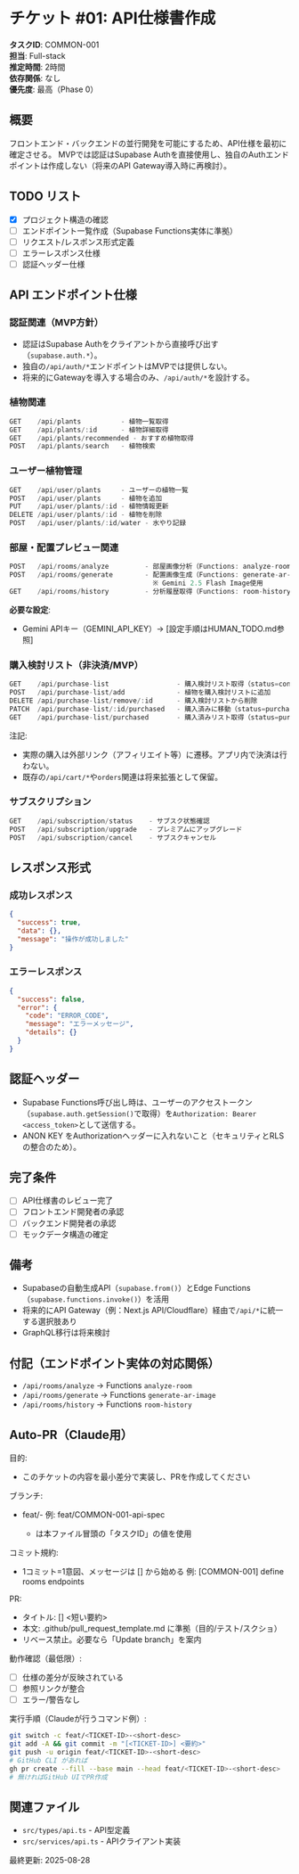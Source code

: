 # チケット #01: API仕様書作成

**タスクID**: COMMON-001  
**担当**: Full-stack  
**推定時間**: 2時間  
**依存関係**: なし  
**優先度**: 最高（Phase 0）

## 概要
フロントエンド・バックエンドの並行開発を可能にするため、API仕様を最初に確定させる。
MVPでは認証はSupabase Authを直接使用し、独自のAuthエンドポイントは作成しない（将来のAPI Gateway導入時に再検討）。

## TODO リスト

- [x] プロジェクト構造の確認
- [ ] エンドポイント一覧作成（Supabase Functions実体に準拠）
- [ ] リクエスト/レスポンス形式定義
- [ ] エラーレスポンス仕様
- [ ] 認証ヘッダー仕様

## API エンドポイント仕様

### 認証関連（MVP方針）
- 認証はSupabase Authをクライアントから直接呼び出す（`supabase.auth.*`）。
- 独自の`/api/auth/*`エンドポイントはMVPでは提供しない。
- 将来的にGatewayを導入する場合のみ、`/api/auth/*`を設計する。

### 植物関連
```typescript
GET    /api/plants          - 植物一覧取得
GET    /api/plants/:id      - 植物詳細取得
GET    /api/plants/recommended - おすすめ植物取得
POST   /api/plants/search   - 植物検索
```

### ユーザー植物管理
```typescript
GET    /api/user/plants     - ユーザーの植物一覧
POST   /api/user/plants     - 植物を追加
PUT    /api/user/plants/:id - 植物情報更新
DELETE /api/user/plants/:id - 植物を削除
POST   /api/user/plants/:id/water - 水やり記録
```

### 部屋・配置プレビュー関連
```typescript
POST   /api/rooms/analyze         - 部屋画像分析（Functions: analyze-room）
POST   /api/rooms/generate        - 配置画像生成（Functions: generate-ar-image）
                                    ※ Gemini 2.5 Flash Image使用
GET    /api/rooms/history         - 分析履歴取得（Functions: room-history）
```

**必要な設定**:
- Gemini APIキー（GEMINI_API_KEY）→ [設定手順はHUMAN_TODO.md参照]

### 購入検討リスト（非決済/MVP）
```typescript
GET    /api/purchase-list                 - 購入検討リスト取得（status=considering）
POST   /api/purchase-list/add             - 植物を購入検討リストに追加
DELETE /api/purchase-list/remove/:id      - 購入検討リストから削除
PATCH  /api/purchase-list/:id/purchased   - 購入済みに移動（status=purchased, purchased_at設定）
GET    /api/purchase-list/purchased       - 購入済みリスト取得（status=purchased）
```

注記:
- 実際の購入は外部リンク（アフィリエイト等）に遷移。アプリ内で決済は行わない。
- 既存の`/api/cart/*`や`orders`関連は将来拡張として保留。

### サブスクリプション
```typescript
GET    /api/subscription/status    - サブスク状態確認
POST   /api/subscription/upgrade   - プレミアムにアップグレード
POST   /api/subscription/cancel    - サブスクキャンセル
```

## レスポンス形式

### 成功レスポンス
```json
{
  "success": true,
  "data": {},
  "message": "操作が成功しました"
}
```

### エラーレスポンス
```json
{
  "success": false,
  "error": {
    "code": "ERROR_CODE",
    "message": "エラーメッセージ",
    "details": {}
  }
}
```

## 認証ヘッダー
- Supabase Functions呼び出し時は、ユーザーのアクセストークン（`supabase.auth.getSession()`で取得）を`Authorization: Bearer <access_token>`として送信する。
- ANON KEY をAuthorizationヘッダーに入れないこと（セキュリティとRLSの整合のため）。

## 完了条件
- [ ] API仕様書のレビュー完了
- [ ] フロントエンド開発者の承認
- [ ] バックエンド開発者の承認
- [ ] モックデータ構造の確定

## 備考
- Supabaseの自動生成API（`supabase.from()`）とEdge Functions（`supabase.functions.invoke()`）を活用
- 将来的にAPI Gateway（例：Next.js API/Cloudflare）経由で`/api/*`に統一する選択肢あり
- GraphQL移行は将来検討

## 付記（エンドポイント実体の対応関係）
- `/api/rooms/analyze` → Functions `analyze-room`
- `/api/rooms/generate` → Functions `generate-ar-image`
- `/api/rooms/history` → Functions `room-history`

## Auto-PR（Claude用）

目的:
- このチケットの内容を最小差分で実装し、PRを作成してください

ブランチ:
- feat/<TICKET-ID>-<short-desc>
  例: feat/COMMON-001-api-spec
  - <TICKET-ID> は本ファイル冒頭の「タスクID」の値を使用

コミット規約:
- 1コミット=1意図、メッセージは [<TICKET-ID>] から始める
  例: [COMMON-001] define rooms endpoints

PR:
- タイトル: [<TICKET-ID>] <短い要約>
- 本文: .github/pull_request_template.md に準拠（目的/テスト/スクショ）
- リベース禁止。必要なら「Update branch」を案内

動作確認（最低限）:
- [ ] 仕様の差分が反映されている
- [ ] 参照リンクが整合
- [ ] エラー/警告なし

実行手順（Claudeが行うコマンド例）:
```bash
git switch -c feat/<TICKET-ID>-<short-desc>
git add -A && git commit -m "[<TICKET-ID>] <要約>"
git push -u origin feat/<TICKET-ID>-<short-desc>
# GitHub CLI があれば
gh pr create --fill --base main --head feat/<TICKET-ID>-<short-desc>
# 無ければGitHub UIでPR作成
```

## 関連ファイル
- `src/types/api.ts` - API型定義
- `src/services/api.ts` - APIクライアント実装

最終更新: 2025-08-28
